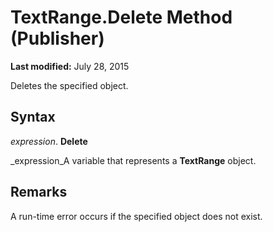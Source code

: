 
# TextRange.Delete Method (Publisher)

 **Last modified:** July 28, 2015

Deletes the specified object.

## Syntax

 _expression_. **Delete**

 _expression_A variable that represents a  **TextRange** object.


## Remarks

A run-time error occurs if the specified object does not exist.

